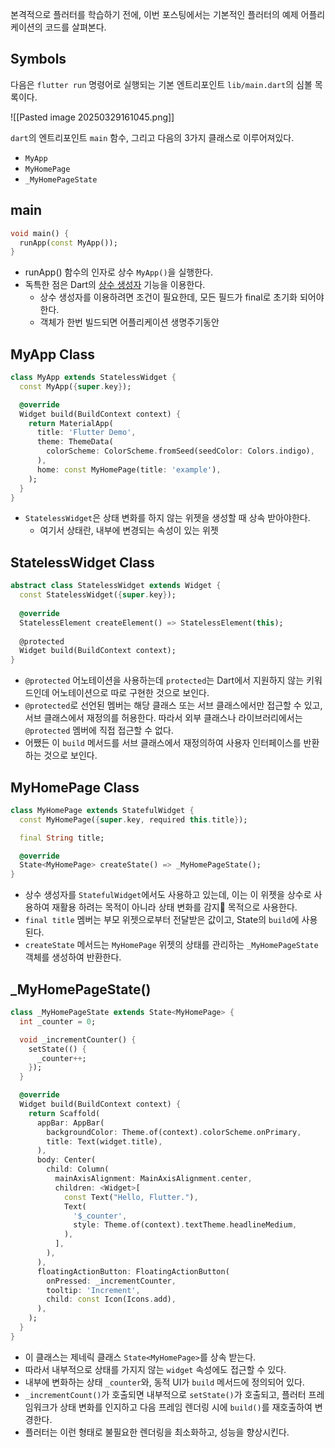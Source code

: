 
본격적으로 플러터를 학습하기 전에, 이번 포스팅에서는 기본적인 플러터의 예제 어플리케이션의 코드를 살펴본다.

## Symbols
다음은 `flutter run` 명령어로 실행되는 기본 엔트리포인트 `lib/main.dart`의 심볼 목록이다.

![[Pasted image 20250329161045.png]]

`dart`의 엔트리포인트 `main` 함수, 그리고 다음의 3가지 클래스로 이루어져있다.
- `MyApp`
- `MyHomePage`
- `_MyHomePageState`

## main
```dart
void main() {
  runApp(const MyApp());
}
```
- runApp() 함수의 인자로 상수 `MyApp()`을 실행한다.
- 독특한 점은 Dart의 [상수 생성자](https://dart.dev/language/constructors#constant-constructors) 기능을 이용한다.
	- 상수 생성자를 이용하려면 조건이 필요한데, 모든 필드가 final로 초기화 되어야한다.
	- 객체가 한번 빌드되면 어플리케이션 생명주기동안 
## MyApp Class
```dart
class MyApp extends StatelessWidget {
  const MyApp({super.key});

  @override
  Widget build(BuildContext context) {
    return MaterialApp(
      title: 'Flutter Demo',
      theme: ThemeData(
        colorScheme: ColorScheme.fromSeed(seedColor: Colors.indigo),
      ),
      home: const MyHomePage(title: 'example'),
    );
  }
}
```
- `StatelessWidget`은 상태 변화를 하지 않는 위젯을 생성할 때 상속 받아야한다.
	- 여기서 상태란, 내부에 변경되는 속성이 있는 위젯 

## StatelessWidget Class

```dart
abstract class StatelessWidget extends Widget {
  const StatelessWidget({super.key});
  
  @override
  StatelessElement createElement() => StatelessElement(this);
  
  @protected
  Widget build(BuildContext context);
}
```
- `@protected` 어노테이션을 사용하는데 `protected`는 Dart에서 지원하지 않는 키워드인데 어노테이션으로 따로 구현한 것으로 보인다.
- `@protected`로 선언된 멤버는 해당 클래스 또는 서브 클래스에서만 접근할 수 있고, 서브 클래스에서 재정의를 허용한다. 따라서 외부 클래스나 라이브러리에서는 `@protected` 멤버에 직접 접근할 수 없다.
- 어쨌든 이 `build` 메서드를 서브 클래스에서 재정의하여 사용자 인터페이스를 반환하는 것으로 보인다.

## MyHomePage Class

```dart
class MyHomePage extends StatefulWidget {
  const MyHomePage({super.key, required this.title});

  final String title;

  @override
  State<MyHomePage> createState() => _MyHomePageState();
}
```
- 상수 생성자를 `StatefulWidget`에서도 사용하고 있는데, 이는 이 위젯을 상수로 사용하여 재활용 하려는 목적이 아니라 상태 변화를 감지 목적으로 사용한다.
- `final title` 멤버는 부모 위젯으로부터 전달받은 값이고, State의 `build`에 사용된다.
- `createState` 메서드는 `MyHomePage` 위젯의 상태를 관리하는 `_MyHomePageState` 객체를 생성하여 반환한다.

## \_MyHomePageState()
```dart
class _MyHomePageState extends State<MyHomePage> {
  int _counter = 0;

  void _incrementCounter() {
    setState(() {
      _counter++;
    });
  }

  @override
  Widget build(BuildContext context) {
    return Scaffold(
      appBar: AppBar(
        backgroundColor: Theme.of(context).colorScheme.onPrimary,
        title: Text(widget.title),
      ),
      body: Center(
        child: Column(
          mainAxisAlignment: MainAxisAlignment.center,
          children: <Widget>[
            const Text("Hello, Flutter."),
            Text(
              '$_counter',
              style: Theme.of(context).textTheme.headlineMedium,
            ),
          ],
        ),
      ),
      floatingActionButton: FloatingActionButton(
        onPressed: _incrementCounter,
        tooltip: 'Increment',
        child: const Icon(Icons.add),
      ),
    );
  }
}

```
- 이 클래스는 제네릭 클래스 `State<MyHomePage>`를 상속 받는다.
- 따라서 내부적으로 상태를 가지지 않는 `widget` 속성에도 접근할 수 있다.
- 내부에 변화하는 상태 `_counter`와, 동적 UI가 `build` 메서드에 정의되어 있다.
- `_incrementCount()`가 호출되면 내부적으로 `setState()`가 호출되고, 플러터 프레임워크가 상태 변화를 인지하고 다음 프레임 렌더링 시에 `build()`를 재호출하여 변경한다.
- 플러터는 이런 형태로 불필요한 렌더링을 최소화하고, 성능을 향상시킨다.